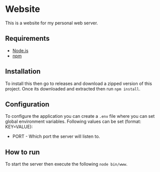 # Website
This is a website for my personal web server.

## Requirements
- [Node.js](https://nodejs.org)
- [npm](https://www.npmjs.com/)

## Installation
To install this then go to releases and download a zipped version of this project.
Once its downloaded and extracted then run `npm install`.

## Configuration
To configure the application you can create a `.env` file
where you can set global environment variables.
Following values can be set (format: KEY=VALUE):

- PORT - Which port the server will listen to.

## How to run
To start the server then execute the following `node bin/www`.
